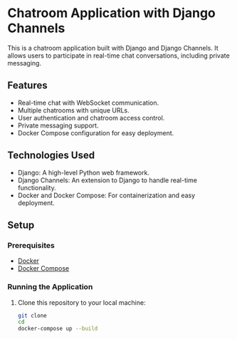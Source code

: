 # Chatroom Application with Django Channels

This is a chatroom application built with Django and Django Channels. It allows users to participate in real-time chat conversations, including private messaging.

## Features

- Real-time chat with WebSocket communication.
- Multiple chatrooms with unique URLs.
- User authentication and chatroom access control.
- Private messaging support.
- Docker Compose configuration for easy deployment.

## Technologies Used

- Django: A high-level Python web framework.
- Django Channels: An extension to Django to handle real-time functionality.
- Docker and Docker Compose: For containerization and easy deployment.

## Setup

### Prerequisites

- [Docker](https://www.docker.com/get-started)
- [Docker Compose](https://docs.docker.com/compose/install/)

### Running the Application

1. Clone this repository to your local machine:

   ```bash
   git clone
   cd
   docker-compose up --build

